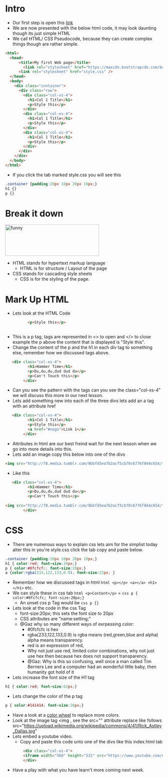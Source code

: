 # Intro
- Our first step is open this <a href="https://trinket.io/library/trinkets/a9c2635601" target="_blank">link</a>
- We are now presented with the below html code, it may look daunting though its just simple HTML
- We call HTML/ CSS Pseudocode, because they can create complex things though are rather simple. 
```html
<html>
  <head>
      <title>My first Web page</title>
    	<link rel="stylesheet" href="https://maxcdn.bootstrapcdn.com/bootstrap/3.3.4/css/bootstrap.min.css" type="text/css" media="screen">
      <link rel="stylesheet" href="style.css" />
  </head>
  <body>
    <div class="container">
      <div class="row">
        <div class="col-xs-4">
          <h1>Col 1 Title</h1>
          <p>Style this</p>
        </div>
        <div class="col-xs-4">
          <h1>Col 1 Title</h1>
          <p>Style this</p>
        </div>
        <div class="col-xs-4">
          <h1>Col 1 Title</h1>
          <p>Style this</p>
        </div>
      </div>
    </div>
  </body>
</html>
```
- If you click the tab marked style.css you will see this
```css
.container {padding:20px 10px 20px 10px;}
h1 {}
p {}
```

# Break it down
<img src="http://78.media.tumblr.com/9bbfd5ea7b2acf5cb70c6776f844c654/tumblr_mi2utg3sgw1s559c9o1_500.gif" width="300" height="100" alt="funny" />

- HTML stands for hypertext markup language
  - HTML is for structure / Layout of the page
- CSS stands for cascading style sheets
  - CSS is for the styling of the page.

# Mark Up HTML
- Lets look at the HTML Code
```html
          <p>Style this</p>
   
```
- This is a p tag, tags are represented in <> to open and </> to close example the p above the content that is displayed is "Style this".
- Change the content of the p and the h1 in each div tag to something else, remember how we discussed tags above.
```html
   <div class="col-xs-4">
          <h1>Hammer Time</h1>
          <p>Du,du,du,dud dud du</p>
          <p>Can't Touch this</p>
        </div>
```
- Can you see the pattern with the tags can you see the class="col-xs-4" we will discuss this more in our next lesson.
- Lets add something new into each of the three divs lets add an a tag with an attribute href
```html
   <div class="col-xs-4">
          <h1>Col 1 Title</h1>
          <p>Style this</p>
          <a href="#nogo">Link 1</a>
        </div>
```
- Attributes in html are our best freind wait for the next lesson when we go into more details into this.
- Lets add an image copy this below into one of the divs
```html
<img src="http://78.media.tumblr.com/9bbfd5ea7b2acf5cb70c6776f844c654/tumblr_mi2utg3sgw1s559c9o1_500.gif" width="300" height="100" alt="funny" />
```
- Like this
```html
   <div class="col-xs-4">
          <h1>Hammer Time</h1>
          <p>Du,du,du,dud dud du</p>
          <p>Can't Touch this</p>
  
<img src="http://78.media.tumblr.com/9bbfd5ea7b2acf5cb70c6776f844c654/tumblr_mi2utg3sgw1s559c9o1_500.gif" width="300" height="100" alt="funny" />
        </div>
```

# CSS
- There are numerous ways to explain css lets aim for the simplist today alter this in you're style.css click the tab copy and paste below.
```css
.container {padding:20px 10px 20px 10px;}
h1 { color:red; font-size:34px;}
p { color:#0fcfcfc; font-size:20px;}
a {color:rgba(233,122,133,0.9); font-size:22px; }
```
- Remember how we discussed tags in html ```html <p></p> <a></a> <h1></h1>``` etc.
- We can style these in css tab ```html <p>Content</p>``` = ```css p { color:#0fcfcfc; font-size:20px;}``` 
  - An unset css p Tag would be ```css p {}``` 
- Lets look at the code in the css Tag
  - font-size:20px; this sets the font size to 20px
  - CSS attributes are "name:setting;"
  - @Gaz why so many different ways of exrpessing color:
    - #0fcfcfc is hex
    - rgba(233,122,133,0.9) is rgba means (red,green,blue and alpha) alpha means transparency.
    - red is an expression of red,
    - Why not just use red, limited color combinations, why not just use hex then because hex does not support transparency.
    - @Gaz: Why is this so confusing, well once a man called Tim Berners Lee and a computer had an wonderful little baby, then humanity got hold of it
- Lets increase the font size of the H1 tag
```css 
h1 { color:red; font-size:62px;}
``` 
- Lets change the color of the p tag
```css 
p { color:#141414; font-size:20px;}
```       
- Have a look at a <a href="https://www.w3schools.com/colors/colors_picker.asp">color wheel</a> to replace more colors.
- Look at the image tag <img , see the src="" attribute replace like follows src="https://upload.wikimedia.org/wikipedia/commons/4/41/Rick_Astley_Dallas.jpg"
- Lets embed a youtube video.
  - Copy and paste this code unto one of the divs like this index.html tab
```html 
        <div class="col-xs-4">
        <iframe width="560" height="315" src="https://www.youtube.com/embed/dQw4w9WgXcQ" frameborder="0" allow="autoplay; encrypted-media" allowfullscreen></iframe>
        </div>
``` 
- Have a play with what you have learn't more coming next week.












